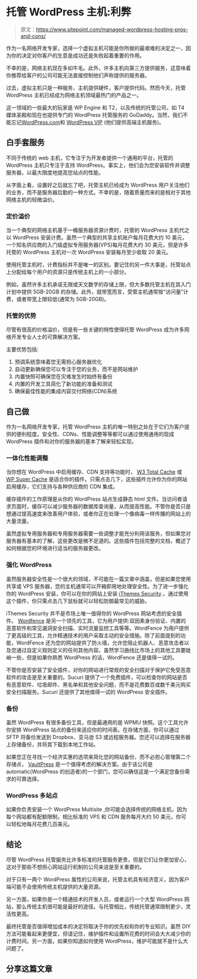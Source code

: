 # 托管 WordPress 主机:利弊

> 原文：<https://www.sitepoint.com/managed-wordpress-hosting-pros-and-cons/>

作为一名网络开发专家，选择一个虚拟主机可能是你所做的最艰难的决定之一，因为你的决定对你客户的生意是成功还是失败起着重要的作用。

不幸的是，网络主机现在多如牛毛。此外，许多主机向第三方提供服务，这意味着你推荐给客户的公司可能无法直接控制他们声称提供的服务器。

过去，虚拟主机只是一种服务，主机提供硬件，客户提供代码。然而今天，托管 WordPress 主机已经成为网络主机领域最热门的产品之一。

这一领域的一些最大的玩家是 WP Engine 和 T2，以及传统的托管公司，如 T4 媒体圣殿和现在也提供专门的 WordPress 托管服务的 GoDaddy。当然，我们不能忘记[WordPress.com](https://wordpress.com/)和 [WordPress VIP](http://vip.wordpress.com/) (他们提供高端主机服务)。

## 白手套服务

不同于传统的 web 主机，它专注于为开发者提供一个通用的平台，托管的 WordPress 主机只专注于支持 WordPress。事实上，他们会为您安装软件并调整服务器，以最大限度地提高您站点的性能。

从字面上看，设置好之后就忘了吧，托管主机已经成为 WordPress 用户关注他们的业务，而不是服务器后勤的一种方式。不幸的是，随着质量而来的是相对于其他网络主机的轻微溢价。

### 定价溢价

当一个典型的网络主机基于一桶服务器资源计费时，托管的 WordPress 主机代之以 WordPress 安装计费。虽然一个典型的共享主机账户每月花费大约 10 美元，一个知名供应商的入门级虚拟专用服务器(VPS)每月花费大约 30 美元，但是许多托管的 WordPress 主机对一次 WordPress 安装每月至少收取 20 美元。

使用托管主机时，计费指标并不是唯一的区别。要记住的另一件大事是，托管站点上分配给每个用户的资源只是传统主机上的一小部分。

例如，虽然许多主机承诺无限或天文数字的存储上限，但大多数托管主机在其入门计划中提供 5GB-20GB 的存储。此外，就带宽而言，受管主机通常按“访问量”计费，或者带宽上限较低(通常为 5GB-20GB)。

### 托管的优势

尽管有很高的价格溢价，但是有一些关键的特性使得托管 WordPress 成为许多网络开发专业人士的可靠解决方案。

主要优势包括:

1.  预调系统意味着您无需担心服务器优化
2.  自动更新确保您可以专注于您的业务，而不是网站维护
3.  内置快照可确保您在灾难发生时始终有备份
4.  内置的开发工具简化了新功能的准备和测试
5.  确保最佳性能的集成内容交付网络(CDN)系统

## 自己做

作为一名网络开发专家，托管 WordPress 主机的唯一特别之处在于它们为客户提供的便利程度。安全性、CDNs、性能调整等等都可以通过使用通用的现成 WordPress 插件和对你的服务器的基本了解来轻松实现。

### 一体化性能调整

当你想在 WordPress 中启用缓存、CDN 支持等功能时， [W3 Total Cache](https://wordpress.org/plugins/w3-total-cache/) 或 [WP Super Cache](https://wordpress.org/plugins/wp-super-cache/) 是适合你的插件。只需点击几下，这些插件允许你为你的网站启用缓存，它们支持与各种供应商的 CDN 集成。

缓存插件的工作原理是从你的 WordPress 站点生成静态 html 文件。当访问者请求页面时，缓存可以减少服务器的数据库查询量，从而提高性能。不管你是否只是想通过提高速度来改善用户体验，或者你正在处理一个像病毒一样传播的网站上的大量流量。

虽然虚拟专用服务器和专用服务器需要一些调整才能充分利用该服务，但如果您对服务器有基本的了解，这些更改是微不足道的。这些插件包括完整的文档，概述了如何根据您的环境进行适当的服务器更改。

### 强化 WordPress

虽然服务器安全性是一个很大的领域，不可能在一篇文章中涵盖，但是如果您使用共享或 VPS 服务器，您的主机通常可以开箱即用地处理安全性。为了进一步强化你的 WordPress 安装，你可以在你的网站上安装 [iThemes Security](http://ithemes.com/security/) 。通过使用这个插件，你只需点击几下鼠标就可以轻松防御最常见的威胁。

iThemes Security 并不是市场上唯一值得你的 WordPress 网站考虑的安全插件。 [Wordfence](https://www.wordfence.com/) 是另一个领先的工具，它为用户提供:双因素身份验证、内置的恶意软件和常见漏洞安全扫描、实时流量监控工具等等。WordFence 为用户提供了更高级的工具，允许精通技术的用户采取主动的安全措施。除了前面提到的功能，WordFence 还为您的网站提供了防火墙，允许您阻止机器人、恶意攻击者以及您通过自定义规则定义的任何其他内容。虽然学习曲线比市场上的其他工具要陡峭一些，但是如果你熟悉 WordPress 的话，WordFence 还是值得一试的。

不管你是否安装了安全插件，对你的网站进行常规的安全扫描对于保护它免受恶意软件的攻击是至关重要的。Sucuri 提供了一个免费插件，可以检查你的网站是否有恶意软件、垃圾邮件、黑名单和其他安全问题，而不是花费数百或数千美元购买安全扫描服务。Sucuri 还提供了其他值得一试的 WordPress 安全插件。

### 备份

虽然 WordPress 有很多备份工具，但是最通用的是 WPMU 快照。这个工具允许你安排 WordPress 站点的备份来适应你的时间表。在存储方面，你可以通过 SFTP 将备份发送到 Dropbox、亚马逊 S3 或远程服务器。您还可以选择在服务器上存储备份，并将其下载到本地工作站。

如果您正在寻找一个经济实惠的选项来简化您的网站备份，而不必担心管理第二个存储点， [VaultPress](https://vaultpress.com/) 是一个值得考虑的解决方案。由于该公司是 automatic(WordPress 的创造者)的一个部门，您可以确信这是一个满足您备份需求的可靠选择。

### WordPress 多站点

如果你负责安装一个 WordPress Multisite ,你可能会选择传统的网络主机，因为每个网站都有配额限制，相比标准的 VPS 和 CDN 服务每月大约 50 美元，你可以轻松地每月花费几百美元。

## 结论

尽管 WordPress 托管服务比许多标准的托管服务更贵，但是它们让你更加安心，这对于那些不想担心网站运行机制的公司来说是至关重要的。

对于只有一两个 WordPress 属性的公司来说，托管主机具有经济意义，因为客户端可能不会使用传统主机提供的大量资源。

另一方面，如果你是一个精通技术的开发人员，或者运行一个大型 WordPress 网站，那么传统主机很可能是最好的途径。与托管相比，传统托管通常限制更少，灵活性更高。

最终托管是否值得增加成本的决定将取决于你的优先权和你的专业知识。虽然 DIY 方法可能看起来更便宜，但请记住，维护插件和设置所花费的时间会大大减少你的计费时间。另一方面，如果你知道如何使用 WordPress，维护可能就不是什么大问题了。

## 分享这篇文章
